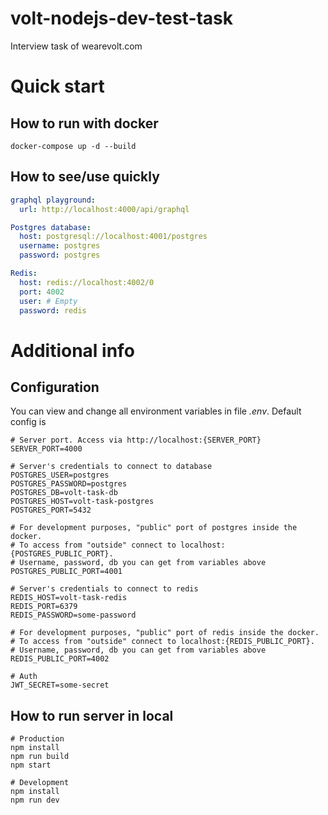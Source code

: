 # volt-nodejs-dev-test-task

Interview task of wearevolt.com

# Quick start

## How to run with docker
```shell
docker-compose up -d --build
```

## How to see/use quickly
```yaml
graphql playground:
  url: http://localhost:4000/api/graphql

Postgres database:
  host: postgresql://localhost:4001/postgres
  username: postgres
  password: postgres

Redis:
  host: redis://localhost:4002/0
  port: 4002
  user: # Empty
  password: redis
```

# Additional info

## Configuration

You can view and change all environment variables in file *.env*. Default config is
```shell
# Server port. Access via http://localhost:{SERVER_PORT}
SERVER_PORT=4000

# Server's credentials to connect to database
POSTGRES_USER=postgres
POSTGRES_PASSWORD=postgres
POSTGRES_DB=volt-task-db
POSTGRES_HOST=volt-task-postgres
POSTGRES_PORT=5432

# For development purposes, "public" port of postgres inside the docker.
# To access from "outside" connect to localhost:{POSTGRES_PUBLIC_PORT}.
# Username, password, db you can get from variables above
POSTGRES_PUBLIC_PORT=4001

# Server's credentials to connect to redis
REDIS_HOST=volt-task-redis
REDIS_PORT=6379
REDIS_PASSWORD=some-password

# For development purposes, "public" port of redis inside the docker.
# To access from "outside" connect to localhost:{REDIS_PUBLIC_PORT}.
# Username, password, db you can get from variables above
REDIS_PUBLIC_PORT=4002

# Auth
JWT_SECRET=some-secret
```

## How to run server in local
```shell
# Production
npm install
npm run build
npm start
```
```shell
# Development
npm install
npm run dev
```

